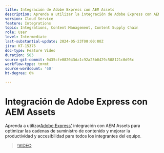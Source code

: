 ```yaml
---
title: Integración de Adobe Express con AEM Assets
description: Aprenda a utilizar la integración de Adobe Express con AEM Assets para optimizar las cadenas de suministro de contenido, lo que mejora la productividad y la accesibilidad para todos los integrantes del equipo.
version: Cloud Service
feature: Integrations
topic: Integrations, Content Management, Content Supply Chain
role: User
level: Intermediate
last-substantial-update: 2024-05-23T00:00:00Z
jira: KT-15375
doc-type: Feature Video
duration: 583
source-git-commit: 0435cfe082043da1c92a25b0429c508121c0d95c
workflow-type: tm+mt
source-wordcount: '60'
ht-degree: 0%

---
```


# Integración de Adobe Express con AEM Assets

Aprenda a utilizar[Adobe Express&#39;](https://www.adobe.com/express/) integración con AEM Assets para optimizar las cadenas de suministro de contenido y mejorar la productividad y accesibilidad para todos los integrantes del equipo.

>[!VIDEO](https://video.tv.adobe.com/v/3425193/?learn=on)
